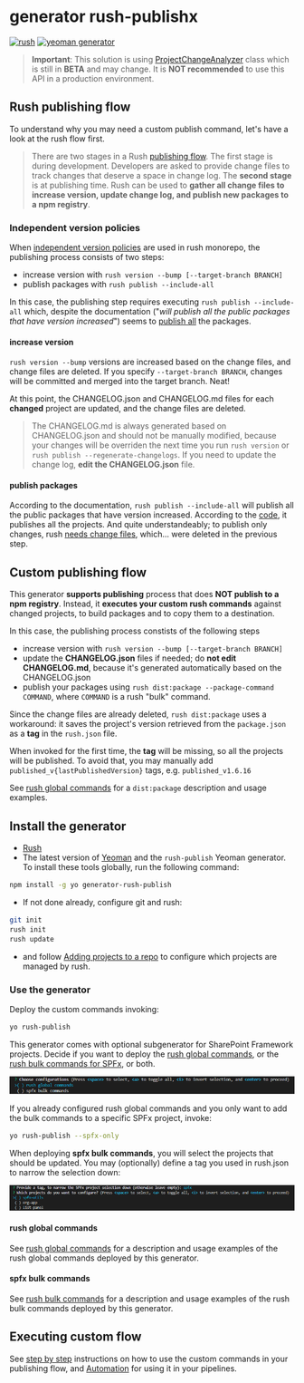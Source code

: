 # generator rush-publishx

[![rush](https://img.shields.io/badge/rush-^5.66.2-brightgreen)](https://rushjs.io/)
[![yeoman generator](https://img.shields.io/badge/yeoman--generator-5.6.1-brightgreen)](https://yeoman.io/generators/)

> **Important**: This solution is using [ProjectChangeAnalyzer](https://api.rushstack.io/pages/rush-lib.projectchangeanalyzer/) class which is still in **BETA** and may change. It is **NOT recommended** to use this API in a production environment.

## Rush publishing flow

To understand why you may need a custom publish command, let's have a look at the rush flow first.

> There are two stages in a Rush [publishing flow](https://rushjs.io/pages/maintainer/publishing/). The first stage is during development. Developers are asked to provide change files to track changes that deserve a space in change log. The **second stage** is at publishing time. Rush can be used to **gather all change files to increase version, update change log, and publish new packages to a npm registry**.
>

### Independent version policies

When [independent version policies](https://rushjs.io/pages/maintainer/publishing/#publishing-process-when-version-policies-are-used) are used in rush monorepo, the publishing process consists of two steps:

- increase version with `rush version --bump [--target-branch BRANCH]`
- publish packages with `rush publish --include-all`

In this case, the publishing step requires executing `rush publish --include-all` which, despite the documentation ("_will publish all the public packages that have version increased_") seems to [publish all](https://github.com/microsoft/rushstack/blob/831d6737547946d6814c33b8d0ce823664936f54/libraries/rush-lib/src/cli/actions/PublishAction.ts#L239) the packages.

#### increase version

`rush version --bump` versions are increased based on the change files, and change files are deleted. If you specify `--target-branch BRANCH`, changes will be committed and merged into the target branch. Neat!

At this point, the CHANGELOG.json and CHANGELOG.md files for each **changed** project are updated, and the change files are deleted.

> The CHANGELOG.md is always generated based on CHANGELOG.json and should not be manually modified, because your changes will be overriden the next time you run `rush version` or `rush publish --regenerate-changelogs`. If you need to update the change log, **edit the CHANGELOG.json** file.

#### publish packages

According to the documentation, `rush publish --include-all` will publish all the public packages that have version increased. According to the [code]((https://github.com/microsoft/rushstack/blob/831d6737547946d6814c33b8d0ce823664936f54/libraries/rush-lib/src/cli/actions/PublishAction.ts#L239)), it publishes all the projects. And quite understandeably; to publish only changes, rush [needs change files](https://github.com/microsoft/rushstack/blob/831d6737547946d6814c33b8d0ce823664936f54/libraries/rush-lib/src/logic/PublishUtilities.ts#L36), which... were deleted in the previous step.

## Custom publishing flow

This generator **supports publishing** process that does **NOT publish to a npm registry**. Instead, it **executes your custom rush commands** against changed projects, to build packages and to copy them to a destination.

In this case, the publishing process constists of the following steps

- increase version with `rush version --bump [--target-branch BRANCH]`
- update the **CHANGELOG.json** files if needed; do  **not edit CHANGELOG.md**, because it's generated automatically based on the CHANGELOG.json
- publish your packages using `rush dist:package --package-command COMMAND`, where `COMMAND` is a rush "bulk" command.

Since the change files are already deleted, `rush dist:package` uses a workaround: it saves the project's version retrieved from the `package.json` as a **tag** in the `rush.json` file.

When invoked for the first time, the **tag** will be missing, so all the projects will be published. To avoid that, you may manually add `published_v{lastPublishedVersion}` tags, e.g. `published_v1.6.16`

See [rush global commands](./docs/rush_GlobalCommands.md) for a `dist:package` description and usage examples.

## Install the generator

- [Rush](https://rushjs.io/pages/intro/get_started/)
- The latest version of [Yeoman](https://github.com/yeoman/yo) and the `rush-publish` Yeoman generator. To install these tools globally, run the following command:

```bash
npm install -g yo generator-rush-publish
```

- If not done already, configure git and rush:

```bash
git init
rush init
rush update
```

- and follow [Adding projects to a repo](https://rushjs.io/pages/maintainer/add_to_repo/) to configure which projects are managed by rush.

### Use the generator

Deploy the custom commands invoking:

```bash
yo rush-publish
```

This generator comes with optional subgenerator for SharePoint Framework projects. Decide if you want to deploy the [rush global commands](./docs/rush_GlobalCommands.md), or the [rush bulk commands for SPFx](./docs/rush_BulkCommandsSPFx.md), or both.

![deploy commands](./assets/yo_rush_publish.png)

If you already configured rush global commands and you only want to add the bulk commands to a specific SPFx project, invoke:

```bash
yo rush-publish --spfx-only
```

When deploying **spfx bulk commands**, you will select the projects that should be updated. You may (optionally) define a tag you used in rush.json to narrow the selection down:

![choose spfx project](./assets/yo_rush_publist_spfx.png)

#### rush global commands

See [rush global commands](./docs/rush_GlobalCommands.md) for a description and usage examples of the rush global commands deployed by this generator.

#### spfx bulk commands

See [rush bulk commands](./docs/rush_BulkCommandsSPFx.md) for a description and usage examples of the rush bulk commands deployed by this generator.

## Executing custom flow

See [step by step](./docs/custom_publishingFlow.md) instructions on how to use the custom commands in your publishing flow, and [Automation](./docs/cicd.md) for using it in your pipelines.
